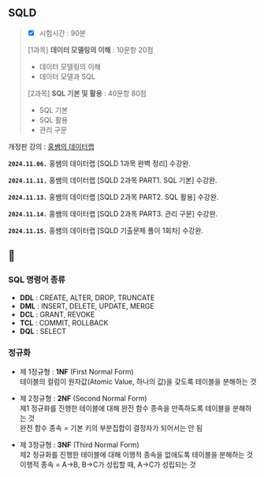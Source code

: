 ## SQLD
> - [x] 시험시간 : 90분
> 
> [1과목] **데이터 모델링의 이해** : 10문항 20점
> - 데이터 모델링의 이해
> - 데이터 모델과 SQL
>
> [2과목] **SQL 기본 및 활용** : 40문항 80점
> - SQL 기본
> - SQL 활용
> - 관리 구문


개정판 강의 : 
[홍쌤의 데이터랩](https://www.youtube.com/@hdatalab)


**`2024.11.06.`**
홍쌤의 데이터랩 [SQLD 1과목 완벽 정리] 수강완.

**`2024.11.11.`**
홍쌤의 데이터랩 [SQLD 2과목 PART1. SQL 기본] 수강완.

**`2024.11.13.`**
홍쌤의 데이터랩 [SQLD 2과목 PART2. SQL 활용] 수강완.

**`2024.11.14.`**
홍쌤의 데이터랩 [SQLD 2과목 PART3. 관리 구문] 수강완.

**`2024.11.15.`**
홍쌤의 데이터랩 [SQLD 기출문제 풀이 1회차] 수강완.





## 🤔

### SQL 명령어 종류

- **DDL** : CREATE, ALTER, DROP, TRUNCATE
- **DML** : INSERT, DELETE, UPDATE, MERGE
- **DCL** : GRANT, REVOKE
- **TCL** : COMMIT, ROLLBACK
- **DQL** : SELECT


### 정규화

- 제 1정규형 : **1NF** (First Normal Form) <br/>
테이블의 컬럼이 원자값(Atomic Value, 하나의 값)을 갖도록 테이블을 분해하는 것 <br/>


- 제 2정규형 : **2NF** (Second Normal Form) <br/>
제1 정규화를 진행한 테이블에 대해 완전 함수 종속을 만족하도록 테이블을 분해하는 것 <br/>
완전 함수 종속 = 기본 키의 부분집합이 결정자가 되어서는 안 됨 <br/>


- 제 3정규형 : **3NF** (Third Normal Form) <br/>
제2 정규화를 진행한 테이블에 대해 이행적 종속을 없애도록 테이블을 분해하는 것 <br/>
이행적 종속 = A→B, B→C가 성립할 때, A→C가 성립되는 것










